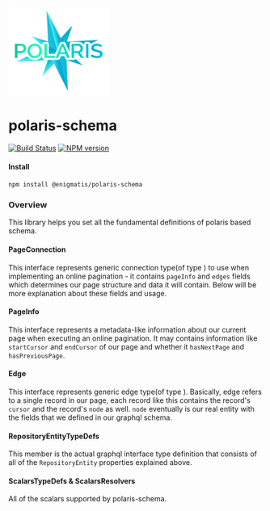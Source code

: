 ![Small Logo](static/img/polaris-logo.png)

# polaris-schema

[![Build Status](https://travis-ci.com/Enigmatis/polaris-schema.svg?branch=master)](https://travis-ci.com/Enigmatis/polaris-schema)
[![NPM version](https://img.shields.io/npm/v/@enigmatis/polaris-schema.svg?style=flat-square)](https://www.npmjs.com/package/@enigmatis/polaris-schema)

#### Install

```
npm install @enigmatis/polaris-schema
```

### Overview

This library helps you set all the fundamental definitions of polaris based schema.

#### PageConnection<ENTITY>

This interface represents generic connection type(of type <ENTITY>) to use when implementing an online pagination - it
contains `pageInfo` and `edges` fields which determines our page structure and data it will contain.
Below will be more explanation about these fields and usage.

#### PageInfo

This interface represents a metadata-like information about our current page when executing an online pagination.
It may contains information like `startCursor` and `endCursor` of our page and whether it `hasNextPage` and `hasPreviousPage`.

#### Edge<ENTITY>

This interface represents generic edge type(of type <ENTITY>).
Basically, edge refers to a single record in our page, each record like this contains the record's `cursor`
and the record's `node` as well.
`node` eventually is our real entity with the fields that we defined in our graphql schema. 

#### RepositoryEntityTypeDefs

This member is the actual graphql interface type definition that consists of all of the `RepositoryEntity` properties
explained above.

#### ScalarsTypeDefs & ScalarsResolvers

All of the scalars supported by polaris-schema.
